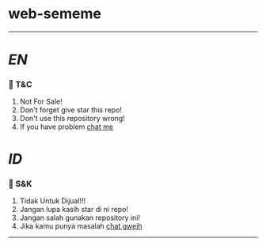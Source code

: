 # web-sememe
---------
# *EN*
### 📃 T&C
1. Not For Sale!
2. Don't forget give star this repo!
3. Don't use this repository wrong!
4. If you have problem [chat me](https://wa.me/6281312651566)

#  
 
# *ID*
### 📃 S&K
1. Tidak Untuk Dijual!!!
2. Jangan lupa kasih star di ni repo!
3. Jangan salah gunakan repository ini!
4. Jika kamu punya masalah [chat gwejh](https://wa.me/6281312651566)

---------
